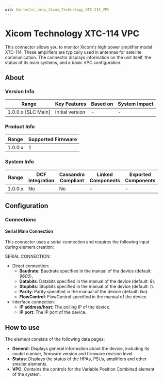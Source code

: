 ```yaml
---
uid: Connector_help_Xicom_Technology_XTC-114_VPC
---
```


# Xicom Technology XTC-114 VPC

This connector allows you to monitor Xicom's high power amplifier model XTC-114. These amplifiers are typically used in antennas for satellite communication. The connector displays information on the unit itself, the status of its main systems, and a basic VPC configuration.

## About

### Version Info

| Range                | Key Features     | Based on     | System Impact     |
|----------------------|------------------|--------------|-------------------|
| 1.0.0.x \[SLC Main\] | Initial version  | \-           | \-                |

### Product Info

| Range     | Supported Firmware     |
|-----------|------------------------|
| 1.0.0.x   | 1                      |

### System Info

| Range     | DCF Integration     | Cassandra Compliant     | Linked Components     | Exported Components     |
|-----------|---------------------|-------------------------|-----------------------|-------------------------|
| 1.0.0.x   | No                  | No                      | \-                    | \-                      |

## Configuration

### Connections

#### Serial Main Connection

This connector uses a serial connection and requires the following input during element creation:

SERIAL CONNECTION:

- Direct connection:
  - **Baudrate**: Baudrate specified in the manual of the device (default: *9600*).
  - **Databits**: Databits specified in the manual of the device (default: *8*).
  - **Stopbits**: Stopbits specified in the manual of the device (default: *1*).
  - **Parity**: Parity specified in the manual of the device (default: *No*).
  - **FlowControl**: FlowControl specified in the manual of the device.
- Interface connection:
  - **IP address/host**: The polling IP of the device.
  - **IP port**: The IP port of the device.

## How to use

The element consists of the following data pages:

- **General**: Displays general information about the device, including its model number, firmware version and firmware revision level.
- **Status**: Displays the status of the HPAs, PSUs, amplifiers and other smaller elements.
- **VPC**: Contains the controls for the Variable Position Combined element of the system.
